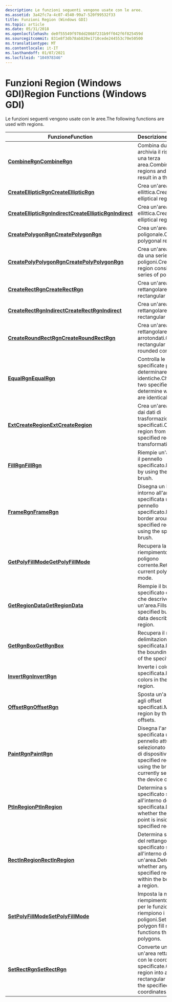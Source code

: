 ```yaml
---
description: Le funzioni seguenti vengono usate con le aree.
ms.assetid: 3a42fc7a-4c07-4540-99a7-520f99532f33
title: Funzioni Region (Windows GDI)
ms.topic: article
ms.date: 05/31/2018
ms.openlocfilehash: de0f55549f978dd2868f231b9ff042f6f825459d
ms.sourcegitcommit: 831e8f3db78ab820e1710cede244553c70e50500
ms.translationtype: MT
ms.contentlocale: it-IT
ms.lasthandoff: 01/07/2021
ms.locfileid: "104978346"
---
```

# <a name="region-functions-windows-gdi"></a><span data-ttu-id="9ad29-103">Funzioni Region (Windows GDI)</span><span class="sxs-lookup"><span data-stu-id="9ad29-103">Region Functions (Windows GDI)</span></span>

<span data-ttu-id="9ad29-104">Le funzioni seguenti vengono usate con le aree.</span><span class="sxs-lookup"><span data-stu-id="9ad29-104">The following functions are used with regions.</span></span>



| <span data-ttu-id="9ad29-105">Funzione</span><span class="sxs-lookup"><span data-stu-id="9ad29-105">Function</span></span>                                                       | <span data-ttu-id="9ad29-106">Descrizione</span><span class="sxs-lookup"><span data-stu-id="9ad29-106">Description</span></span>                                                                                  |
|----------------------------------------------------------------|----------------------------------------------------------------------------------------------|
| [<span data-ttu-id="9ad29-107">**CombineRgn**</span><span class="sxs-lookup"><span data-stu-id="9ad29-107">**CombineRgn**</span></span>](/windows/desktop/api/Wingdi/nf-wingdi-combinergn)                               | <span data-ttu-id="9ad29-108">Combina due aree e archivia il risultato in una terza area.</span><span class="sxs-lookup"><span data-stu-id="9ad29-108">Combines two regions and stores the result in a third region.</span></span>                                |
| [<span data-ttu-id="9ad29-109">**CreateEllipticRgn**</span><span class="sxs-lookup"><span data-stu-id="9ad29-109">**CreateEllipticRgn**</span></span>](/windows/desktop/api/Wingdi/nf-wingdi-createellipticrgn)                 | <span data-ttu-id="9ad29-110">Crea un'area ellittica.</span><span class="sxs-lookup"><span data-stu-id="9ad29-110">Creates an elliptical region.</span></span>                                                                |
| [<span data-ttu-id="9ad29-111">**CreateEllipticRgnIndirect**</span><span class="sxs-lookup"><span data-stu-id="9ad29-111">**CreateEllipticRgnIndirect**</span></span>](/windows/desktop/api/Wingdi/nf-wingdi-createellipticrgnindirect) | <span data-ttu-id="9ad29-112">Crea un'area ellittica.</span><span class="sxs-lookup"><span data-stu-id="9ad29-112">Creates an elliptical region.</span></span>                                                                |
| [<span data-ttu-id="9ad29-113">**CreatePolygonRgn**</span><span class="sxs-lookup"><span data-stu-id="9ad29-113">**CreatePolygonRgn**</span></span>](/windows/desktop/api/Wingdi/nf-wingdi-createpolygonrgn)                   | <span data-ttu-id="9ad29-114">Crea un'area poligonale.</span><span class="sxs-lookup"><span data-stu-id="9ad29-114">Creates a polygonal region.</span></span>                                                                  |
| [<span data-ttu-id="9ad29-115">**CreatePolyPolygonRgn**</span><span class="sxs-lookup"><span data-stu-id="9ad29-115">**CreatePolyPolygonRgn**</span></span>](/windows/desktop/api/Wingdi/nf-wingdi-createpolypolygonrgn)           | <span data-ttu-id="9ad29-116">Crea un'area costituita da una serie di poligoni.</span><span class="sxs-lookup"><span data-stu-id="9ad29-116">Creates a region consisting of a series of polygons.</span></span>                                         |
| [<span data-ttu-id="9ad29-117">**CreateRectRgn**</span><span class="sxs-lookup"><span data-stu-id="9ad29-117">**CreateRectRgn**</span></span>](/windows/desktop/api/Wingdi/nf-wingdi-createrectrgn)                         | <span data-ttu-id="9ad29-118">Crea un'area rettangolare.</span><span class="sxs-lookup"><span data-stu-id="9ad29-118">Creates a rectangular region.</span></span>                                                                |
| [<span data-ttu-id="9ad29-119">**CreateRectRgnIndirect**</span><span class="sxs-lookup"><span data-stu-id="9ad29-119">**CreateRectRgnIndirect**</span></span>](/windows/desktop/api/Wingdi/nf-wingdi-createrectrgnindirect)         | <span data-ttu-id="9ad29-120">Crea un'area rettangolare.</span><span class="sxs-lookup"><span data-stu-id="9ad29-120">Creates a rectangular region.</span></span>                                                                |
| [<span data-ttu-id="9ad29-121">**CreateRoundRectRgn**</span><span class="sxs-lookup"><span data-stu-id="9ad29-121">**CreateRoundRectRgn**</span></span>](/windows/desktop/api/Wingdi/nf-wingdi-createroundrectrgn)               | <span data-ttu-id="9ad29-122">Crea un'area rettangolare con angoli arrotondati.</span><span class="sxs-lookup"><span data-stu-id="9ad29-122">Creates a rectangular region with rounded corners.</span></span>                                           |
| [<span data-ttu-id="9ad29-123">**EqualRgn**</span><span class="sxs-lookup"><span data-stu-id="9ad29-123">**EqualRgn**</span></span>](/windows/desktop/api/Wingdi/nf-wingdi-equalrgn)                                   | <span data-ttu-id="9ad29-124">Controlla le due aree specificate per determinare se sono identiche.</span><span class="sxs-lookup"><span data-stu-id="9ad29-124">Checks the two specified regions to determine whether they are identical.</span></span>                    |
| [<span data-ttu-id="9ad29-125">**ExtCreateRegion**</span><span class="sxs-lookup"><span data-stu-id="9ad29-125">**ExtCreateRegion**</span></span>](/windows/desktop/api/Wingdi/nf-wingdi-extcreateregion)                     | <span data-ttu-id="9ad29-126">Crea un'area dall'area e dai dati di trasformazione specificati.</span><span class="sxs-lookup"><span data-stu-id="9ad29-126">Creates a region from the specified region and transformation data.</span></span>                          |
| [<span data-ttu-id="9ad29-127">**FillRgn**</span><span class="sxs-lookup"><span data-stu-id="9ad29-127">**FillRgn**</span></span>](/windows/desktop/api/Wingdi/nf-wingdi-fillrgn)                                     | <span data-ttu-id="9ad29-128">Riempie un'area usando il pennello specificato.</span><span class="sxs-lookup"><span data-stu-id="9ad29-128">Fills a region by using the specified brush.</span></span>                                                 |
| [<span data-ttu-id="9ad29-129">**FrameRgn**</span><span class="sxs-lookup"><span data-stu-id="9ad29-129">**FrameRgn**</span></span>](/windows/desktop/api/Wingdi/nf-wingdi-framergn)                                   | <span data-ttu-id="9ad29-130">Disegna un bordo intorno all'area specificata utilizzando il pennello specificato.</span><span class="sxs-lookup"><span data-stu-id="9ad29-130">Draws a border around the specified region by using the specified brush.</span></span>                     |
| [<span data-ttu-id="9ad29-131">**GetPolyFillMode**</span><span class="sxs-lookup"><span data-stu-id="9ad29-131">**GetPolyFillMode**</span></span>](/windows/desktop/api/Wingdi/nf-wingdi-getpolyfillmode)                     | <span data-ttu-id="9ad29-132">Recupera la modalità di riempimento del poligono corrente.</span><span class="sxs-lookup"><span data-stu-id="9ad29-132">Retrieves the current polygon fill mode.</span></span>                                                     |
| [<span data-ttu-id="9ad29-133">**GetRegionData**</span><span class="sxs-lookup"><span data-stu-id="9ad29-133">**GetRegionData**</span></span>](/windows/desktop/api/Wingdi/nf-wingdi-getregiondata)                         | <span data-ttu-id="9ad29-134">Riempie il buffer specificato con i dati che descrivono un'area.</span><span class="sxs-lookup"><span data-stu-id="9ad29-134">Fills the specified buffer with data describing a region.</span></span>                                    |
| [<span data-ttu-id="9ad29-135">**GetRgnBox**</span><span class="sxs-lookup"><span data-stu-id="9ad29-135">**GetRgnBox**</span></span>](/windows/desktop/api/Wingdi/nf-wingdi-getrgnbox)                                 | <span data-ttu-id="9ad29-136">Recupera il rettangolo di delimitazione dell'area specificata.</span><span class="sxs-lookup"><span data-stu-id="9ad29-136">Retrieves the bounding rectangle of the specified region.</span></span>                                    |
| [<span data-ttu-id="9ad29-137">**InvertRgn**</span><span class="sxs-lookup"><span data-stu-id="9ad29-137">**InvertRgn**</span></span>](/windows/desktop/api/Wingdi/nf-wingdi-invertrgn)                                 | <span data-ttu-id="9ad29-138">Inverte i colori nell'area specificata.</span><span class="sxs-lookup"><span data-stu-id="9ad29-138">Inverts the colors in the specified region.</span></span>                                                  |
| [<span data-ttu-id="9ad29-139">**OffsetRgn**</span><span class="sxs-lookup"><span data-stu-id="9ad29-139">**OffsetRgn**</span></span>](/windows/desktop/api/Wingdi/nf-wingdi-offsetrgn)                                 | <span data-ttu-id="9ad29-140">Sposta un'area in base agli offset specificati.</span><span class="sxs-lookup"><span data-stu-id="9ad29-140">Moves a region by the specified offsets.</span></span>                                                     |
| [<span data-ttu-id="9ad29-141">**PaintRgn**</span><span class="sxs-lookup"><span data-stu-id="9ad29-141">**PaintRgn**</span></span>](/windows/desktop/api/Wingdi/nf-wingdi-paintrgn)                                   | <span data-ttu-id="9ad29-142">Disegna l'area specificata usando il pennello attualmente selezionato nel contesto di dispositivo.</span><span class="sxs-lookup"><span data-stu-id="9ad29-142">Paints the specified region by using the brush currently selected into the device context.</span></span>   |
| [<span data-ttu-id="9ad29-143">**PtInRegion**</span><span class="sxs-lookup"><span data-stu-id="9ad29-143">**PtInRegion**</span></span>](/windows/desktop/api/Wingdi/nf-wingdi-ptinregion)                               | <span data-ttu-id="9ad29-144">Determina se il punto specificato si trova all'interno dell'area specificata.</span><span class="sxs-lookup"><span data-stu-id="9ad29-144">Determines whether the specified point is inside the specified region.</span></span>                       |
| [<span data-ttu-id="9ad29-145">**RectInRegion**</span><span class="sxs-lookup"><span data-stu-id="9ad29-145">**RectInRegion**</span></span>](/windows/desktop/api/Wingdi/nf-wingdi-rectinregion)                           | <span data-ttu-id="9ad29-146">Determina se una parte del rettangolo specificato si trova all'interno dei limiti di un'area.</span><span class="sxs-lookup"><span data-stu-id="9ad29-146">Determines whether any part of the specified rectangle is within the boundaries of a region.</span></span> |
| [<span data-ttu-id="9ad29-147">**SetPolyFillMode**</span><span class="sxs-lookup"><span data-stu-id="9ad29-147">**SetPolyFillMode**</span></span>](/windows/desktop/api/Wingdi/nf-wingdi-setpolyfillmode)                     | <span data-ttu-id="9ad29-148">Imposta la modalità di riempimento poligono per le funzioni che riempiono i poligoni.</span><span class="sxs-lookup"><span data-stu-id="9ad29-148">Sets the polygon fill mode for functions that fill polygons.</span></span>                                 |
| [<span data-ttu-id="9ad29-149">**SetRectRgn**</span><span class="sxs-lookup"><span data-stu-id="9ad29-149">**SetRectRgn**</span></span>](/windows/desktop/api/Wingdi/nf-wingdi-setrectrgn)                               | <span data-ttu-id="9ad29-150">Converte un'area in un'area rettangolare con le coordinate specificate.</span><span class="sxs-lookup"><span data-stu-id="9ad29-150">Converts a region into a rectangular region with the specified coordinates.</span></span>                  |



 

 

 



